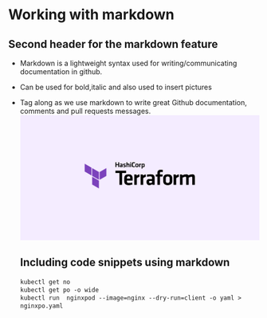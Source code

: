 # Working with markdown 
## Second header for the markdown feature
- Markdown is a lightweight syntax  used for writing/communicating documentation in github.
- Can be used for bold,italic and also used to insert pictures
- Tag along as we use markdown to write great  Github documentation, comments and pull requests messages.
  ![alt](https://github.com/Ellawangari/skills-communicate-using-markdown/blob/main/imgs/terra.png)

  ## Including code snippets using markdown
  ```
  kubectl get no
  kubectl get po -o wide
  kubectl run  nginxpod --image=nginx --dry-run=client -o yaml > nginxpo.yaml

  ```
